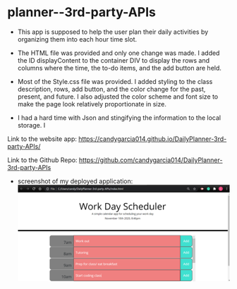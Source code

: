 # planner--3rd-party-APIs

* This app is supposed to help the user plan their daily activities by organizing them into each hour time slot. 

* The HTML file was provided and only one change was made. I added the ID displayContent to the container DIV to display the rows and columns where the time, the to-do items, and the add button are held. 

* Most of the Style.css file was provided. I added styling to the class description, rows, add button, and the color change for the past, present, and future. I also adjusted the color scheme and font size to make the page look relatively proportionate in size. 


* I had a hard time with Json and stingifying the information to the local storage. I


Link to the website app:  https://candygarcia014.github.io/DailyPlanner-3rd-party-APIs/

Link to the Github Repo: https://github.com/candygarcia014/DailyPlanner-3rd-party-APIs

* screenshot of my deployed application: 
![screenshot](snapshot.PNG)

